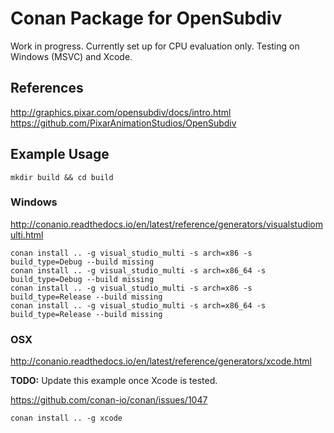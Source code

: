 # Conan Package for OpenSubdiv

Work in progress. Currently set up for CPU evaluation only. Testing on Windows (MSVC) and Xcode.

## References

http://graphics.pixar.com/opensubdiv/docs/intro.html
https://github.com/PixarAnimationStudios/OpenSubdiv

## Example Usage

```shell
mkdir build && cd build
```

### Windows

http://conanio.readthedocs.io/en/latest/reference/generators/visualstudiomulti.html

```shell
conan install .. -g visual_studio_multi -s arch=x86 -s build_type=Debug --build missing
conan install .. -g visual_studio_multi -s arch=x86_64 -s build_type=Debug --build missing
conan install .. -g visual_studio_multi -s arch=x86 -s build_type=Release --build missing
conan install .. -g visual_studio_multi -s arch=x86_64 -s build_type=Release --build missing

```

### OSX

http://conanio.readthedocs.io/en/latest/reference/generators/xcode.html

**TODO:** Update this example once Xcode is tested.

https://github.com/conan-io/conan/issues/1047

```shell
conan install .. -g xcode
```


